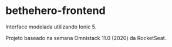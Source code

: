 # bethehero-frontend

Interface modelada utilizando Ionic 5.

Projeto baseado na semana Omnistack 11.0 (2020) da RocketSeat.
